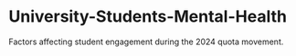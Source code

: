 # University-Students-Mental-Health
 Factors affecting student engagement during the 2024 quota movement.
